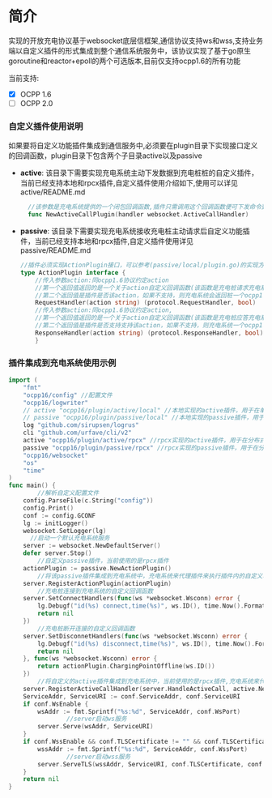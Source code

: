 # 简介

实现的开放充电协议基于websocket底层信框架,通信协议支持ws和wss,支持业务端以自定义插件的形式集成到整个通信系统服务中，该协议实现了基于go原生goroutine和reactor+epoll的两个可选版本,目前仅支持ocpp1.6的所有功能   

当前支持:

- [x] OCPP 1.6
- [ ] OCPP 2.0 

### 自定义插件使用说明
如果要将自定义功能插件集成到通信服务中,必须要在plugin目录下实现接口定义的回调函数，plugin目录下包含两个子目录active以及passive   

- **active**: 该目录下需要实现充电系统主动下发数据到充电桩桩的自定义插件，当前已经支持本地和rpcx插件,自定义插件使用介绍如下,使用可以详见 active/README.md  
  ```go
    //该参数是充电系统提供的一个闭包回调函数,插件只需调用这个回调函数便可下发命令到充电桩，可以参考(active/local/plugin.go)的实现方式
    func NewActiveCallPlugin(handler websocket.ActiveCallHandler)
  ```

- **passive**: 该目录下需要实现充电系统接收充电桩主动请求后自定义功能插件，当前已经支持本地和rpcx插件,自定义插件使用详见 passive/README.md      
    ```go
    //插件必须实现ActionPlugin接口，可以参考(passive/local/plugin.go)的实现方式
    type ActionPlugin interface {
        //传入参数action:同ocpp1.6协议约定action
        //第一个返回值返回的是一个关于action自定义回调函数(该函数是充电桩请求充电系统对应action的回调函数)
        //第二个返回值是插件是否该action，如果不支持，则充电系统会返回桩一个ocpp1.6中约定的错误信息
	    RequestHandler(action string) (protocol.RequestHandler, bool) 
        //传入参数action:同ocpp1.6协议约定action,
        //第一个返回值返回的是一个关于action自定义回调函数(该函数是充电桩应答充电系统主动下发命令的自定义回调函数)
        //第二个返回值是插件是否支持支持该action，如果不支持，则充电系统一个ocpp1.6中约定的错误信息
	    ResponseHandler(action string) (protocol.ResponseHandler, bool) 
        }  
    ```   

### 插件集成到充电系统使用示例
```go
import (
	"fmt"
	"ocpp16/config" //配置文件
	"ocpp16/logwriter"
	// active "ocpp16/plugin/active/local" //本地实现的active插件，用于在单机服务中
	// passive "ocpp16/plugin/passive/local" //本地实现的passive插件，用于在单机服务中
	log "github.com/sirupsen/logrus"
	cli "github.com/urfave/cli/v2"
	active "ocpp16/plugin/active/rpcx" //rpcx实现的active插件，用于在分布式服务中
	passive "ocpp16/plugin/passive/rpcx" //rpcx实现的passive插件，用于在分布式服务中
	"ocpp16/websocket"
	"os"
	"time"
)
func main() {
        //解析自定义配置文件
	config.ParseFile(c.String("config")) 
	config.Print()
	conf := config.GCONF
	lg := initLogger()
	websocket.SetLogger(lg)
      //启动一个默认充电系统服务
	server := websocket.NewDefaultServer() 
	defer server.Stop() 
        //自定义passive插件，当前使用的是rpcx插件
	actionPlugin := passive.NewActionPlugin() 
        //将该passive插件集成到充电系统中，充电系统来代理插件来执行插件内的自定义功能
	server.RegisterActionPlugin(actionPlugin)
        //充电桩连接到充电系统的自定义回调函数
	server.SetConnectHandlers(func(ws *websocket.Wsconn) error { 
		lg.Debugf("id(%s) connect,time(%s)", ws.ID(), time.Now().Format(time.RFC3339))
		return nil
	})
        //充电桩断开连接的自定义回调函数
	server.SetDisconnetHandlers(func(ws *websocket.Wsconn) error { 
		lg.Debugf("id(%s) disconnect,time(%s)", ws.ID(), time.Now().Format(time.RFC3339))
		return nil
	}, func(ws *websocket.Wsconn) error {
		return actionPlugin.ChargingPointOffline(ws.ID())
	})
        //将自定义的active插件集成到充电系统中，当前使用的是rpcx插件,充电系统来代理插件下发命令到充电桩
	server.RegisterActiveCallHandler(server.HandleActiveCall, active.NewActiveCallPlugin) 
	ServiceAddr, ServiceURI := conf.ServiceAddr, conf.ServiceURI
	if conf.WsEnable {
		wsAddr := fmt.Sprintf("%s:%d", ServiceAddr, conf.WsPort)
                //server启动ws服务
		server.Serve(wsAddr, ServiceURI) 
	}
	if conf.WssEnable && conf.TLSCertificate != "" && conf.TLSCertificateKey != "" {
		wssAddr := fmt.Sprintf("%s:%d", ServiceAddr, conf.WssPort)
                //server启动wss服务
		server.ServeTLS(wssAddr, ServiceURI, conf.TLSCertificate, conf.TLSCertificateKey)
	}
	return nil
}
```
